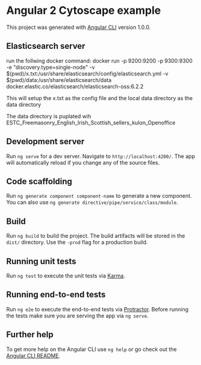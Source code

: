 # Angular 2 Cytoscape example

This project was generated with [Angular CLI](https://github.com/angular/angular-cli) version 1.0.0.


## Elasticsearch server

run the follwing docker command:
docker run -p 9200:9200 -p 9300:9300 -e "discovery.type=single-node" -v $(pwd)/x.txt:/usr/share/elasticsearch/config/elasticsearch.yml -v $(pwd)/data:/usr/share/elasticsearch/data docker.elastic.co/elasticsearch/elasticsearch-oss:6.2.2

This will setup the x.txt as the config file and the local data directory as the data directory

The data directory is puplated wih ESTC_Freemasonry_English_Irish_Scottish_sellers_kulon_Openoffice
## Development server

Run `ng serve` for a dev server. Navigate to `http://localhost:4200/`. The app will automatically reload if you change any of the source files.

## Code scaffolding

Run `ng generate component component-name` to generate a new component. You can also use `ng generate directive/pipe/service/class/module`.

## Build

Run `ng build` to build the project. The build artifacts will be stored in the `dist/` directory. Use the `-prod` flag for a production build.

## Running unit tests

Run `ng test` to execute the unit tests via [Karma](https://karma-runner.github.io).

## Running end-to-end tests

Run `ng e2e` to execute the end-to-end tests via [Protractor](http://www.protractortest.org/).
Before running the tests make sure you are serving the app via `ng serve`.

## Further help

To get more help on the Angular CLI use `ng help` or go check out the [Angular CLI README](https://github.com/angular/angular-cli/blob/master/README.md).
